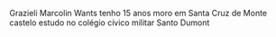 Grazieli Marcolin Wants 
tenho 15 anos 
moro em Santa  Cruz de Monte castelo 
estudo no colégio cívico militar Santo Dumont 
